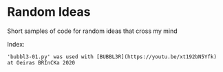 # Random Ideas
Short samples of code for random ideas that cross my mind

Index:

    'bubbl3-01.py' was used with [BUBBL3R](https://youtu.be/xt192bN5Yfk) at Oeiras BRInCKa 2020
